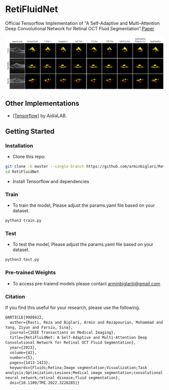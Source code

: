 # RetiFluidNet
Official Tensorflow Implementation of "A Self-Adaptive and Multi-Attention Deep Convolutional Network for Retinal OCT Fluid Segmentation".[Paper](https://ieeexplore.ieee.org/abstract/document/9980422) 


<img src='imgs/1.png' width=850>  


## Other Implementations
- [[Tensorflow]](https://github.com/aidialab/RetiFluidNet) by AidiaLAB.



## Getting Started ###
### Installation
- Clone this repo:
```bash
git clone -b master --single-branch https://github.com/arminbiglari/RetiFluidNet.git
cd RetiFluidNet
```
- Install Tensorflow and dependencies


### Train
- To train the model, Please adjust the params.yaml file based on your dataset.
```bash
python3 train.py
```
### Test
- To test the model, Please adjust the params.yaml file based on your dataset.
```bash
python3 test.py
```

### Pre-trained Weights
- To access pre-traiend models please contact arminbiglariii@gmail.com



### Citation

If you find this useful for your research, please use the following.

```
@ARTICLE{9980422,
  author={Rasti, Reza and Biglari, Armin and Rezapourian, Mohammad and Yang, Ziyun and Farsiu, Sina},
  journal={IEEE Transactions on Medical Imaging}, 
  title={RetiFluidNet: A Self-Adaptive and Multi-Attention Deep Convolutional Network for Retinal OCT Fluid Segmentation}, 
  year={2023},
  volume={42},
  number={5},
  pages={1413-1423},
  keywords={Fluids;Retina;Image segmentation;Visualization;Task analysis;Optimization;Lesions;Medical image segmentation;convolutional neural network;retinal disease;fluid segmentation},
  doi={10.1109/TMI.2022.3228285}}


